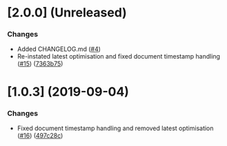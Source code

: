 # [2.0.0] (Unreleased)

### Changes

* Added CHANGELOG.md ([#4](https://github.com/cloud-maker-ai/Nebula/issues/4))
* Re-instated latest optimisation and fixed document timestamp handling ([#15](https://github.com/cloud-maker-ai/Nebula/issues/15)) ([7363b75](https://github.com/cloud-maker-ai/Nebula/commit/7363b75))

# [1.0.3] (2019-09-04)

### Changes

* Fixed document timestamp handling and removed latest optimisation ([#16](https://github.com/cloud-maker-ai/Nebula/issues/16)) ([497c28c](https://github.com/cloud-maker-ai/Nebula/commit/497c28c))
